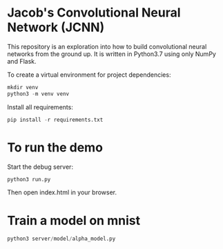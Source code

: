 # Jacob's Convolutional Neural Network (JCNN) 
This repository is an exploration into how to build convolutional neural networks from the ground up. It is written in 
Python3.7 using only NumPy and Flask.

To create a virtual environment for project dependencies:
```python
mkdir venv
python3 -m venv venv
```

Install all requirements:
```python
pip install -r requirements.txt
```

# To run the demo
Start the debug server:
```python
python3 run.py
```
Then open index.html in your browser.

# Train a model on mnist
```python
python3 server/model/alpha_model.py
```